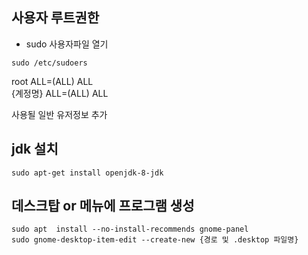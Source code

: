 ## 사용자 루트권한
- sudo 사용자파일 열기
```console
sudo /etc/sudoers  
```
root       ALL=(ALL)    ALL  
{계정명}    ALL=(ALL)    ALL  
  
사용될 일반 유저정보 추가
  
  
  
## jdk 설치
```console
sudo apt-get install openjdk-8-jdk
```
  
  
  
## 데스크탑 or 메뉴에 프로그램 생성
```console
sudo apt  install --no-install-recommends gnome-panel  
sudo gnome-desktop-item-edit --create-new {경로 및 .desktop 파일명}  
```
  
